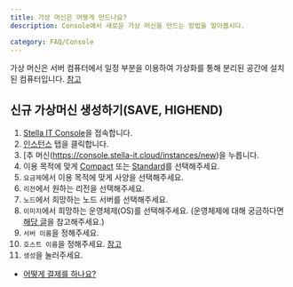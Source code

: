 ```yaml
---
title: 가상 머신은 어떻게 만드나요?
description: Console에서 새로운 가상 머신을 만드는 방법을 알아봅시다.

category: FAQ/Console
---
```


가상 머신은 서버 컴퓨터에서 일정 부분을 이용하여 가상화를 통해 분리된 공간에 설치된 컴퓨터입니다. [참고](https://docs.stella-it.com/faq/console/first-user-manual)

## 신규 가상머신 생성하기(SAVE, HIGHEND)
1. [Stella IT Console](https://console.stella-it.cloud)을 접속합니다.
2. [인스턴스](https://console.stella-it.cloud/instances) 탭을 클릭합니다.
3. [추 머신(https://console.stella-it.cloud/instances/new)을 누릅니다.
4. 이용 목적에 맞게 [Compact](https://stella-it.cloud/plans/compact) 또는 [Standard](https://stella-it.cloud/plans/standard)를 선택해주세요.
5. `요금제`에서 이용 목적에 맞게 사양을 선택해주세요.
6. `리전`에서 원하는 리전을 선택해주세요.
7. `노드`에서 희망하는 노드 서버를 선택해주세요.
8. `이미지`에서 희망하는 운영체제(OS)를 선택해주세요. (운영체제에 대해 궁금하다면 [해당 글](https://docs.stella-it.com/faq/console/what-is-os)을 참고해주세요.)
11. `서버 이름`을 정해주세요.
12. `호스트 이름`을 정해주세요. [참고](https://docs.stella-it.com/faq/console/what-is-hostname)
13. `생성`을 눌러주세요.

* [어떻게 결제를 하나요?](/faq/payments/how-to-make-a-purchase)
